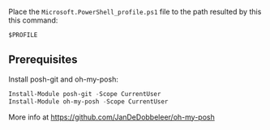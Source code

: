 Place the `Microsoft.PowerShell_profile.ps1` file to the path resulted by this this command:

```dos
$PROFILE
```

## Prerequisites

Install posh-git and oh-my-posh:

```powershell
Install-Module posh-git -Scope CurrentUser
Install-Module oh-my-posh -Scope CurrentUser
```

More info at <https://github.com/JanDeDobbeleer/oh-my-posh>

